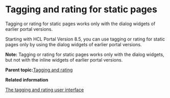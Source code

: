 # Tagging and rating for static pages 

Tagging or rating for static pages works only with the dialog widgets of earlier portal versions.

Starting with HCL Portal Version 8.5, you can use tagging or rating for static pages only by using the dialog widgets of earlier portal versions.

**Note:** Tagging or rating for static pages works only with the dialog widgets, but not with the inline widgets of earlier portal versions.

**Parent topic:**[Tagging and rating ](../admin-system/tag_rate_mngadmin.md)

**Related information**  


[The tagging and rating user interface ](../admin-system/tag_rate_ui.md)

